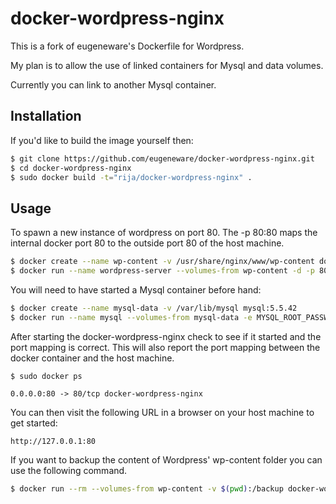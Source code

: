 # docker-wordpress-nginx


This is a fork of eugeneware's Dockerfile for Wordpress.

My plan is to allow the use of linked containers for Mysql and data volumes.

Currently you can link to another Mysql container.


## Installation


If you'd like to build the image yourself then:

```bash
$ git clone https://github.com/eugeneware/docker-wordpress-nginx.git
$ cd docker-wordpress-nginx
$ sudo docker build -t="rija/docker-wordpress-nginx" .
```

## Usage

To spawn a new instance of wordpress on port 80.  The -p 80:80 maps the internal docker port 80 to the outside port 80 of the host machine.

```bash
$ docker create --name wp-content -v /usr/share/nginx/www/wp-content docker-wordpress-nginx
$ docker run --name wordpress-server --volumes-from wp-content -d -p 80:80 --link mysql-server:db docker-wordpress-nginx
```

You will need to have started a Mysql container before hand:

```bash
$ docker create --name mysql-data -v /var/lib/mysql mysql:5.5.42
$ docker run --name mysql --volumes-from mysql-data -e MYSQL_ROOT_PASSWORD=<root password> -e MYSQL_DATABASE=wordpress -e MYSQL_USER=<user name> -e MYSQL_PASSWORD=<user password> -d mysql:5.5.42
```


After starting the docker-wordpress-nginx check to see if it started and the port mapping is correct.  This will also report the port mapping between the docker container and the host machine.

```
$ sudo docker ps

0.0.0.0:80 -> 80/tcp docker-wordpress-nginx
```

You can then visit the following URL in a browser on your host machine to get started:

```
http://127.0.0.1:80
```

If you want to backup the content of Wordpress' wp-content folder you can use the following command.

```bash
$ docker run --rm --volumes-from wp-content -v $(pwd):/backup docker-wordpress-nginx tar cvf /backup/backup.tar /usr/share/nginx/www/wp-content
```
